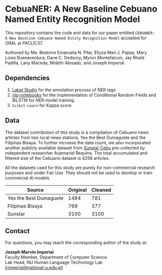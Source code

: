 # CebuaNER: A New Baseline Cebuano Named Entity Recognition Model
This repository contains the code and data for our paper entitled `CEBUANER: A New Baseline Cebuano Named Entity Recognition Model` accepted for ORAL at PACLIC37. 

Authored by Ma. Beatrice Emanuela N. Pilar, Ellyza Mari J. Papas, Mary Loise Buenaventura, Dane C. Dedoroy, Myron Montefalcon, Jay Rhald Padilla, Lany Maceda, Mideth Abisado, and Joseph Imperial.

## Dependencies
1. [Label Studio](https://labelstud.io/) for the annotation process of NER tags
2. [nlp-notebooks](https://github.com/nlptown/nlp-notebooks/tree/master) for the implementation of Conditional Random Fields and BiLSTM for NER model training.
4. `Scikit-Learn` for Kappa score.

## Data
The dataset contribution of this study is a compilation of Cebuano news articles from two local news stations, Yes the Best Dumaguete and
the Filipinas Bisaya. To further increase the data count, we also incorporated another publicly available dataset from [Sunstar Cebu](https://github.com/rjrequina/Cebuano-POS-Tagger/blob/master/eval/data/scraped/news-raw.txt) pre-collected by independent researcher Arjemariel Requina. The total accumulated and filtered size of the Cebuano dataset is 4258 articles. 

All the datasets used for this study are purely for non-commercial research purposes and under Fair Use. They should *not* be used to develop or train commercial AI models.

| Source                  | Original      | Cleaned |  
| ------------------------| ------------- | ------- |
| Yes the Best Dumaguete  | 1484          | 781     |
| Filipinas Bisaya        | 769           | 377     |
| Sunstar                 | 3100          | 3100    |


## Contact
For questions, you may reach the corresponding author of the study at:

**Joseph Marvin Imperial**\
Faculty Member, Department of Computer Science\
Lab Head, NU Human Language Technology Lab\
jrimperial@national-u.edu.ph
